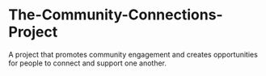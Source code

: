 # The-Community-Connections-Project
A project that promotes community engagement and creates opportunities for people to connect and support one another.
